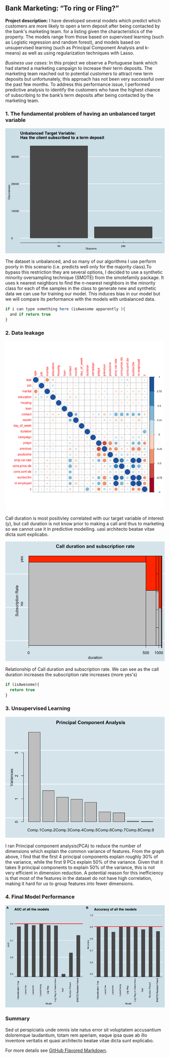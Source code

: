 ## Bank Marketing: “To ring or Fling?”

**Project description:** I have developed several models which predict which customers are more likely to open a term deposit after being contacted by the bank's marketing team. for a listing given the characteristics of the property. The models range from those based on supervised learning (such as Logistic regression and random forest), and models based on unsupervised learning (such as Principal Component Analysis and k-means) as well as using regularization techniques with Lasso. 

*Business use cases:* In this project we observe a Portuguese bank which had started a marketing campaign to increase their term deposits. The marketing team reached out to potential customers to attract new term deposits but unfortunately, this approach has not been very successful over the past few months. To address this performance issue, I performed predictive analysis to identify the customers who have the highest chance of subscribing to the bank’s term deposits after being contacted by the marketing team.

### 1. The fundamental problem of having an unbalanced target variable

<img src="images/Rplot.png?raw=true"/>

The dataset is unbalanced, and so many of our algorithms I use perform poorly in this scenario (i.e. predicts well only for the majority class).To bypass this restriction they are several options, I decided to use a synthetic minority oversampling technique (SMOTE) from the smotefamily package. It uses k nearest neighbors to find the n-nearest neighbors in the minority class for each of the samples in the class to generate new and synthetic data we can use for training our model. This induces bias in our model but we will compare its performance with the models with unbalanced data.

```javascript
if i can type something here (isAwesome apparently ){
  and if return true
}
```

### 2. Data leakage 

<img src="images/corrplot.png?raw=true"/>

Call duration is most positivley correlated with our target variable of interest (y), but call duration is not know prior to making a call and thus to marketing so we cannot use it in predictive modelling.  uasi architecto beatae vitae dicta sunt explicabo. 

<img src="images/Duration.png?raw=true"/>

Relationship of Call duration and subscription rate. We can see as the call duration increases the subscription rate increases (more yes's) 

```javascript
if (isAwesome){
  return true
}
```

### 3. Unsupervised Learning

<img src="images/PCA.png?raw=true"/>

I ran Principal component analysis(PCA) to reduce the number of dimensions which explain the common variance of features. From the graph above, I find that the first 4 principal components explain roughly 30% of the variance, while the first 9 PCs explain 50% of the variance. Given that it takes 9 principal components to explain 50% of the variance, this is not very efficient in dimension reduction. A potential reason for this inefficiency is that most of the features in the dataset do not have high correlation, making it hard for us to group features into fewer dimensions.


### 4. Final Model Performance
<img src="images/performance.png?raw=true"/>



### Summary
Sed ut perspiciatis unde omnis iste natus error sit voluptatem accusantium doloremque laudantium, totam rem aperiam, eaque ipsa quae ab illo inventore veritatis et quasi architecto beatae vitae dicta sunt explicabo. 

For more details see [GitHub Flavored Markdown](https://guides.github.com/features/mastering-markdown/).


